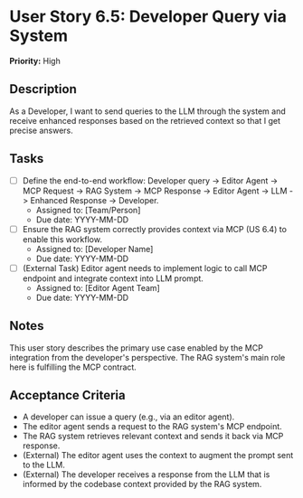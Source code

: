 # User Story 6.5: Developer Query via System

**Priority:** High

## Description
As a Developer, I want to send queries to the LLM through the system and receive enhanced responses based on the retrieved context so that I get precise answers.

## Tasks
- [ ] Define the end-to-end workflow: Developer query -> Editor Agent -> MCP Request -> RAG System -> MCP Response -> Editor Agent -> LLM -> Enhanced Response -> Developer.
  - Assigned to: [Team/Person]
  - Due date: YYYY-MM-DD
- [ ] Ensure the RAG system correctly provides context via MCP (US 6.4) to enable this workflow.
  - Assigned to: [Developer Name]
  - Due date: YYYY-MM-DD
- [ ] (External Task) Editor agent needs to implement logic to call MCP endpoint and integrate context into LLM prompt.
  - Assigned to: [Editor Agent Team]
  - Due date: YYYY-MM-DD

## Notes
This user story describes the primary use case enabled by the MCP integration from the developer's perspective. The RAG system's main role here is fulfilling the MCP contract.

## Acceptance Criteria
- A developer can issue a query (e.g., via an editor agent).
- The editor agent sends a request to the RAG system's MCP endpoint.
- The RAG system retrieves relevant context and sends it back via MCP response.
- (External) The editor agent uses the context to augment the prompt sent to the LLM.
- (External) The developer receives a response from the LLM that is informed by the codebase context provided by the RAG system.
